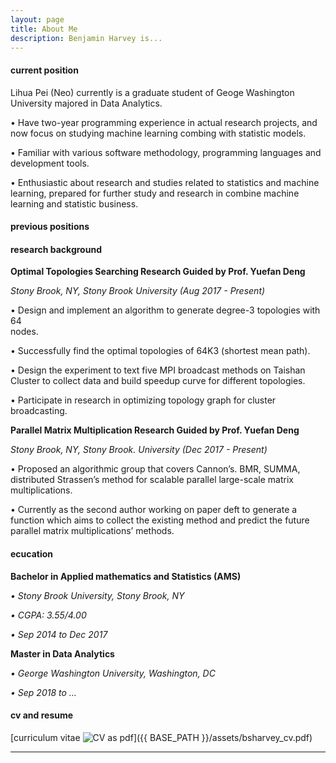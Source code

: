 ```yaml
---
layout: page
title: About Me
description: Benjamin Harvey is...
---
```


#### <a name="currentposition"></a>current position

Lihua Pei (Neo) currently is a graduate student of Geoge Washington University majored in Data Analytics.

• Have two-year programming experience in actual research projects, and now focus on studying machine 
  learning combing with statistic models.
  
• Familiar with various software methodology, programming languages and development tools.

• Enthusiastic about research and studies related to statistics and machine learning,
  prepared for further study and research in combine machine learning and statistic business.



#### <a name="previousposition"></a>previous positions



#### <a name="researchbackground"></a>research background

**Optimal Topologies Searching Research Guided by Prof. Yuefan Deng**  

*Stony Brook, NY, Stony Brook University (Aug 2017 - Present)*

•   Design and implement an algorithm to generate degree-3 topologies with 64  
     nodes.
     
•   Successfully find the optimal topologies of 64K3 (shortest mean path).

•   Design the experiment to text five MPI broadcast methods on Taishan Cluster 
    to collect data and build speedup curve for different topologies.
    
•   Participate in research in optimizing topology graph for cluster broadcasting. 

**Parallel Matrix Multiplication Research Guided by Prof. Yuefan Deng**

*Stony Brook, NY, Stony Brook. University (Dec 2017 - Present)*

•  Proposed an algorithmic group that covers Cannon’s. BMR, SUMMA, 
   distributed Strassen’s method for scalable parallel large-scale matrix
   multiplications.
    
•  Currently as the second author working on paper deft to generate a function 
   which aims to collect the existing method and predict the future parallel matrix 
   multiplications’ methods. 




#### <a name="education"></a>ecucation

**Bachelor in Applied mathematics and Statistics (AMS)**

*•  Stony Brook University, Stony Brook, NY*

*•   CGPA: 3.55/4.00*

*•   Sep 2014 to Dec 2017*


**Master in Data Analytics**

*• George Washington University, Washington, DC*

*• Sep 2018 to …*



#### <a name="cvandresume"></a>cv and resume
[curriculum vitae ![CV as pdf](icons16/pdf-icon.png)]({{ BASE_PATH }}/assets/bsharvey_cv.pdf)

---



